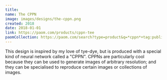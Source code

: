 ```yaml
---
title: 
name: The CPPN
image: images/designs/the-cppn.png
created: 2018
date: 2018-01-01
link: https://paom.com/products/cppn-tee
paomCollection: https://paom.com/search?type=product&q=*cppn*+tag:public
---
```


<p>
This design is inspired by my love of tye-dye, but is produced with a special
kind of neural network called a "CPPN". CPPNs are particularly cool because
they can be used to generate images of arbitrary resolution; and they can be
specialised to reproduce certain images or collections of images.
</p>

